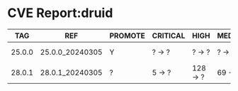 # CVE Report:druid
|  TAG   |       REF       | PROMOTE | CRITICAL |   HIGH   | MEDIUM  |   LOW   | UNKNOWN |
|--------|-----------------|---------|----------|----------|---------|---------|---------|
| 25.0.0 | 25.0.0_20240305 | Y       | ? -> ?   | ? -> ?   | ? -> ?  | ? -> ?  | ? -> ?  |
| 28.0.1 | 28.0.1_20240305 | ?       | 5 -> ?   | 128 -> ? | 69 -> ? | 29 -> ? | 0 -> ?  |
